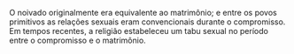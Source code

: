 ﻿O noivado originalmente era equivalente ao matrimônio; e entre os povos primitivos as relações sexuais eram convencionais durante o compromisso. Em tempos recentes, a religião estabeleceu um tabu sexual no período entre o compromisso e o matrimônio.